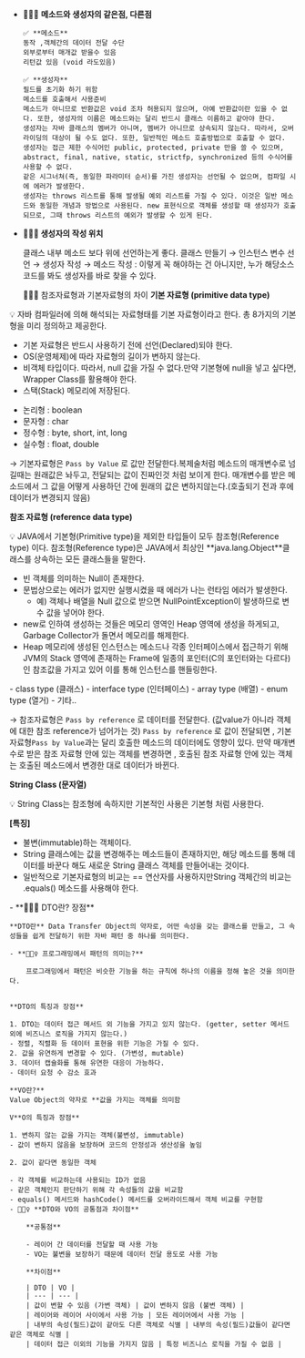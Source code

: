- 🙋🏻‍♀️ **메소드와 생성자의 같은점, 다른점**
    
    ```
    ✅ **메소드**
    동작 ,객체간의 데이터 전달 수단
    외부로부터 매개값 받을수 있음
    리턴값 있음 (void 라도있음) ️
    
    ✅ **생성자**
    필드를 초기화 하기 위함
    메소드를 호출해서 사용준비
    메소드가 아니므로 반환값은 void 조차 허용되지 않으며, 아예 반환값이란 있을 수 없다. 또한, 생성자의 이름은 메소드와는 달리 반드시 클래스 이름하고 같아야 한다.
    생성자는 자바 클래스의 멤버가 아니며, 멤버가 아니므로 상속되지 않는다. 따라서, 오버라이딩의 대상이 될 수도 없다. 또한, 일반적인 메소드 호출방법으로 호출할 수 없다.
    생성자는 접근 제한 수식어인 public, protected, private 만을 쓸 수 있으며, abstract, final, native, static, strictfp, synchronized 등의 수식어를 사용할 수 없다.
    같은 시그너쳐(즉, 동일한 파라미터 순서)를 가진 생성자는 선언될 수 없으며, 컴파일 시에 에러가 발생한다.
    생성자는 throws 리스트를 통해 발생될 예외 리스트를 가질 수 있다. 이것은 일반 메소드와 동일한 개념과 방법으로 사용된다. new 표현식으로 객체를 생성할 때 생성자가 호출되므로, 그때 throws 리스트의 예외가 발생할 수 있게 된다.
    ```
    
- **🙋🏻‍♀️ 생성자의  작성 위치**
    
    클래스 내부 메소드 보다 위에 선언하는게 좋다.
    클래스 만들기 → 인스턴스 변수 선언 → 생성자 작성 → 메소드 작성
    : 이렇게 꼭 해야하는 건 아니지만, 누가 해당소스코드를 봐도 생성자를 바로 찾을 수 있다.
    
    🙋🏻‍♀️ 참조자료형과 기본자료형의 차이
    **기본 자료형 (primitive data type)**

<aside>
💡 자바 컴파일러에 의해 해석되는 자료형태를 기본 자료형이라고 한다.
총 8가지의 기본형을 미리 정의하고 제공한다.

- 기본 자료형은 반드시 사용하기 전에 선언(Declared)되야 한다.
- OS(운영체제)에 따라 자료형의 길이가 변하지 않는다.
- 비객체 타입이다. 따라서, null 값을 가질 수 없다.만약 기본형에 null을 넣고 싶다면, Wrapper Class를 활용해야 한다.
- 스택(Stack) 메모리에 저장된다.
</aside>

- 논리형 : boolean
- 문자형 : char
- 정수형 : byte, short, int, long
- 실수형 : float, double

→ 기본자료형은 `Pass by Value` 로 값만 전달한다.복제술처럼 메소드의 매개변수로 넘길때는 원래값은 놔두고, 전달되는 값이 진짜인것 처럼 보이게 한다. 매개변수를 받은 메소드에서 그 값을 어떻게 사용하던 간에 원래의 값은 변하지않는다.(호출되기 전과 후에 데이터가 변경되지 않음)

**참조 자료형 (reference data type)**

<aside>
💡 JAVA에서 기본형(Primitive type)을 제외한 타입들이 모두 참조형(Reference type) 이다. 참조형(Reference type)은 JAVA에서 최상인 **java.lang.Object**클래스를 상속하는 모든 클래스들을 말한다.

- 빈 객체를 의미하는 Null이 존재한다.
- 문법상으로는 에러가 없지만 실행시켰을 때 에러가 나는 런타임 에러가 발생한다.
    - 예) 객체나 배열을 Null 값으로 받으면 NullPointException이 발생하므로 변수 값을 넣어야 한다.
- new로 인하여 생성하는 것들은 메모리 영역인 Heap 영역에 생성을 하게되고, Garbage Collector가 돌면서 메모리를 해제한다.
- Heap 메모리에 생성된 인스턴스는 메소드나 각종 인터페이스에서 접근하기 위해 JVM의 Stack 영역에 존재하는 Frame에 일종의 포인터(C의 포인터와는 다르다)인 참조값을 가지고 있어 이를 통해 인스턴스를 핸들링한다.
</aside>
- class type (클래스)
- interface type (인터페이스)
- array type (배열)
- enum type (열거)
- 기타..

→ 참조자료형은 `Pass by reference` 로 데이터를 전달한다. (값value가 아니라 객체에 대한 참조 reference가 넘어가는 것)
`Pass by reference` 로 값이 전달되면 , 기본자료형`Pass by Value`과는 달리 호출한 메소드의 데이터에도 영향이 있다. 만약 매개변수로 받은 참조 자료형 안에 있는 객체를 변경하면 , 호출된 참조 자료형 안에 있는 객체는 호출된 메소드에서 변경한 대로 데이터가 바뀐다. 

**String Class (문자열)**

<aside>
💡 String Class는 참조형에 속하지만 기본적인 사용은 기본형 처럼 사용한다.

**[특징]**

- 불변(immutable)하는 객체이다.
- String 클래스에는 값을 변경해주는 메소드들이 존재하지만, 해당 메소드를 통해 데이터를 바꾼다 해도 새로운 String 클래스 객체를 만들어내는 것이다.
- 일반적으로 기본자료형의 비교는 == 연산자를 사용하지만String 객체간의 비교는 .equals() 메소드를 사용해야 한다.
</aside>
- **🙋🏻‍♀️ DTO란? 장점**
    
    **DTO란** Data Transfer Object의 약자로, 어떤 속성을 갖는 클래스를 만들고, 그 속성들을 쉽게 전달하기 위한 자바 패턴 중 하나를 의미한다.
    
    - **🙋🏻‍♀️ 프로그래밍에서 패턴의 의미는?**
        
        프로그래밍에서 패턴은 비슷한 기능을 하는 규칙에 하나의 이름을 정해 놓은 것을 의미한다.
        
    
    **DTO의 특징과 장점**
    
    1. DTO는 데이터 접근 메서드 외 기능을 가지고 있지 않는다. (getter, setter 메서드 외에 비즈니스 로직을 가지지 않는다.)
    - 정렬, 직렬화 등 데이터 표현을 위한 기능은 가질 수 있다.
    2. 값을 유연하게 변경할 수 있다. (가변성, mutable)
    3. 데이터 캡슐화를 통해 유연한 대응이 가능하다.
    - 데이터 요청 수 감소 효과
    
    **VO란?**
    Value Object의 약자로 **값을 가지는 객체를 의미함
    
    V**O의 특징과 장점**
    
    1. 변하지 않는 값을 가지는 객체(불변성, immutable)
    - 값이 변하지 않음을 보장하며 코드의 안정성과 생산성을 높임
    
    2. 값이 같다면 동일한 객체
    
    - 각 객체를 비교하는데 사용되는 ID가 없음
    - 같은 객체인지 판단하기 위해 각 속성들의 값을 비교함
    - equals() 메서드와 hashCode() 메서드를 오버라이드해서 객체 비교를 구현함
    - 🙋🏻‍♀️ **DTO와 VO의 공통점과 차이점**
        
        **공통점**
        
        - 레이어 간 데이터를 전달할 때 사용 가능
        - VO는 불변을 보장하기 때문에 데이터 전달 용도로 사용 가능
        
        **차이점**
        
        | DTO | VO |
        | --- | --- |
        | 값이 변할 수 있음 (가변 객체) | 값이 변하지 않음 (불변 객체) |
        | 레이어와 레이어 사이에서 사용 가능 | 모든 레이어에서 사용 가능 |
        | 내부의 속성(필드)값이 같아도 다른 객체로 식별 | 내부의 속성(필드)값들이 같다면 같은 객체로 식별 |
        | 데이터 접근 이외의 기능을 가지지 않음 | 특정 비즈니스 로직을 가질 수 없음 |
